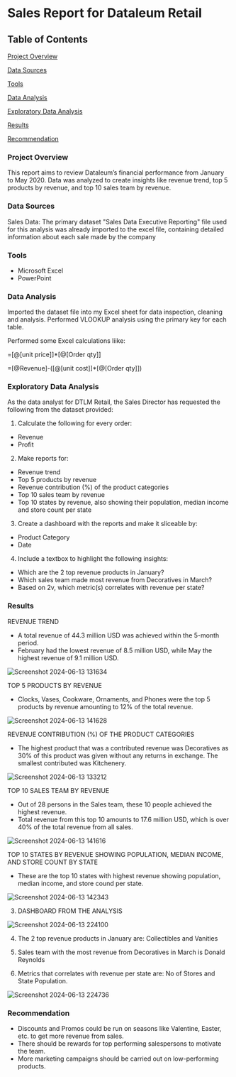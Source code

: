 # **Sales Report for Dataleum Retail**

## **Table of Contents**
[Project Overview](project_overview)

[Data Sources](data_sources)

[Tools](tools)

[Data Analysis](data_analysis)

[Exploratory Data Analysis](exploratory_data_analysis)

[Results](results)

[Recommendation](recommendation)

### **Project Overview**
This report aims to review Dataleum’s financial performance from January to May 2020. Data was analyzed to create insights like revenue trend, top 5 products by revenue, and top 10 sales team by revenue.

### **Data Sources**
Sales Data: The primary dataset "Sales Data Executive Reporting" file used for this analysis was already imported to the excel file, containing detailed information about each sale made by the company

### **Tools**

 - Microsoft Excel
 - PowerPoint

### **Data Analysis**

Imported the dataset file into my Excel sheet for data inspection, cleaning and analysis.
Performed VLOOKUP analysis using the primary key for each table.

Performed some Excel calculations liike:

=[@[unit price]]*[@[Order qty]]

=[@Revenue]-([@[unit cost]]*[@[Order qty]])

### **Exploratory Data Analysis**

As the data analyst for DTLM Retail, the Sales Director has requested the following from the dataset provided:

1. Calculate the following for every order:
   
 - Revenue
 - Profit

2. Make reports for:

 - Revenue trend
 - Top 5 products by revenue
 - Revenue contribution (%) of the product categories
 - Top 10 sales team by revenue
 - Top 10 states by revenue, also showing their population, median income and store count per state

3. Create a dashboard with the reports and make it sliceable by:
   
 - Product Category
 - Date

4. Include a textbox to highlight the following insights:
   
 - Which are the 2 top revenue products in January?
 - Which sales team made most revenue from Decoratives in March?
 - Based on 2v, which metric(s) correlates with revenue per state?
   
### **Results**   

REVENUE TREND
 - A total revenue of 44.3 million USD was achieved within the 5-month period. 
 - February had the lowest revenue of 8.5 million USD, while May the highest revenue of 9.1 million USD.

![Screenshot 2024-06-13 131634](https://github.com/Vickeejai/Sales-Report-for-Dataleum-Retail/assets/133552578/2a920425-7d91-440d-bae9-4c6d47ea040a)

TOP 5 PRODUCTS BY REVENUE
 - Clocks, Vases, Cookware, Ornaments, and Phones were the top 5 products by revenue amounting to 12% of the total revenue.

![Screenshot 2024-06-13 141628](https://github.com/Vickeejai/Sales-Report-for-Dataleum-Retail/assets/133552578/ccb121ca-fad6-4149-ae8b-8edb3f12d798)

REVENUE CONTRIBUTION (%) OF THE PRODUCT CATEGORIES
 - The highest product that was a contributed revenue was Decoratives as 30% of this product was given without any returns in exchange. The smallest contributed was Kitchenery.

![Screenshot 2024-06-13 133212](https://github.com/Vickeejai/Sales-Report-for-Dataleum-Retail/assets/133552578/e671a4aa-5f26-45cc-a682-c100c5596e3b)

TOP 10 SALES TEAM BY REVENUE
 - Out of 28 persons in the Sales team, these 10 people achieved the highest revenue.
 - Total revenue from this top 10 amounts to 17.6 million USD, which is over 40% of the total revenue from all sales.

![Screenshot 2024-06-13 141616](https://github.com/Vickeejai/Sales-Report-for-Dataleum-Retail/assets/133552578/974280c2-101c-46d7-95c9-43c82d7fd574)

TOP 10 STATES BY REVENUE SHOWING POPULATION, MEDIAN INCOME, AND STORE COUNT BY STATE
 - These are the top 10 states with highest revenue showing population, median income, and store cound per state.

![Screenshot 2024-06-13 142343](https://github.com/Vickeejai/Sales-Report-for-Dataleum-Retail/assets/133552578/cf2c1b5e-986e-420a-921a-4d050584e4ff)

3. DASHBOARD FROM THE ANALYSIS

![Screenshot 2024-06-13 224100](https://github.com/Vickeejai/Sales-Report-for-Dataleum-Retail/assets/133552578/e999cf98-4ec2-4885-b477-6b7bb815b905)

 4. The 2 top revenue products in January are: Collectibles and Vanities

 5. Sales team with the most revenue from Decoratives in March is Donald Reynolds

 6. Metrics that correlates with revenue per state are: No of Stores and State Population.

![Screenshot 2024-06-13 224736](https://github.com/Vickeejai/Sales-Report-for-Dataleum-Retail/assets/133552578/6868b39d-a3a1-44fc-8274-6e2dce6a0676)

### **Recommendation**

 - Discounts and Promos could be run on seasons like Valentine, Easter, etc. to get more revenue from sales.
 - There should be rewards for top performing salespersons to motivate the team.
 - More marketing campaigns should be carried out on low-performing products.













